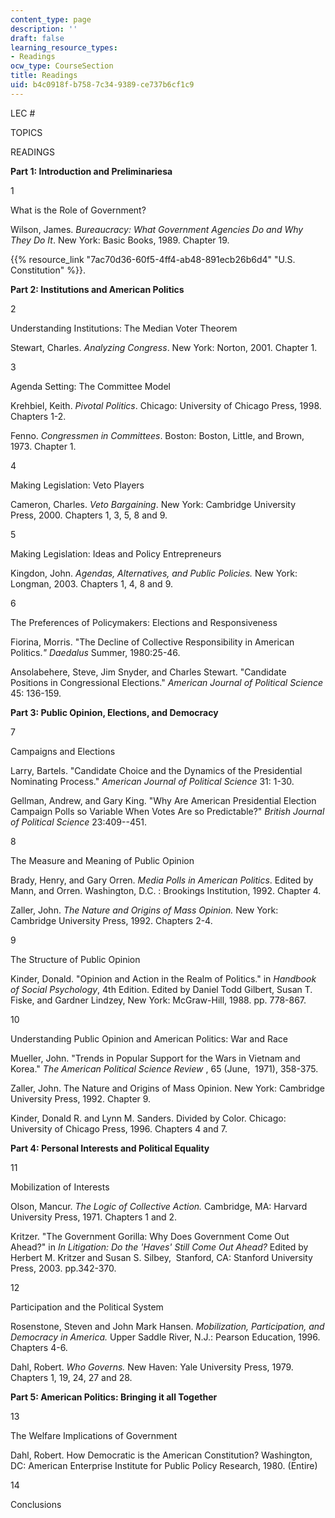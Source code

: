 ```yaml
---
content_type: page
description: ''
draft: false
learning_resource_types:
- Readings
ocw_type: CourseSection
title: Readings
uid: b4c0918f-b758-7c34-9389-ce737b6cf1c9
---
```

LEC #

TOPICS

READINGS

**Part 1: Introduction and Preliminariesa**

1

What is the Role of Government?

Wilson, James. *Bureaucracy: What Government Agencies Do and Why They Do It*. New York: Basic Books, 1989. Chapter 19.

{{% resource_link "7ac70d36-60f5-4ff4-ab48-891ecb26b6d4" "U.S. Constitution" %}}.

**Part 2: Institutions and American Politics**

2

Understanding Institutions: The Median Voter Theorem

Stewart, Charles. *Analyzing Congress*. New York: Norton, 2001. Chapter 1.

3

Agenda Setting: The Committee Model

Krehbiel, Keith. *Pivotal Politics*. Chicago: University of Chicago Press, 1998. Chapters 1-2.

Fenno. *Congressmen in Committees*. Boston: Boston, Little, and Brown, 1973. Chapter 1.

4

Making Legislation: Veto Players

Cameron, Charles. *Veto Bargaining*. New York: Cambridge University Press, 2000. Chapters 1, 3, 5, 8 and 9.

5

Making Legislation: Ideas and Policy Entrepreneurs

Kingdon, John. *Agendas, Alternatives, and Public Policies.* New York: Longman, 2003. Chapters 1, 4, 8 and 9.

6

The Preferences of Policymakers: Elections and Responsiveness

Fiorina, Morris. "The Decline of Collective Responsibility in American Politics.*" Daedalus* Summer, 1980:25-46.

Ansolabehere, Steve, Jim Snyder, and Charles Stewart. "Candidate Positions in Congressional Elections." *American Journal of Political Science* 45: 136-159.

**Part 3: Public Opinion, Elections, and Democracy**

7

Campaigns and Elections

Larry, Bartels. "Candidate Choice and the Dynamics of the Presidential Nominating Process." *American Journal of Political Science* 31: 1-30.

Gellman, Andrew, and Gary King. "Why Are American Presidential Election Campaign Polls so Variable When Votes Are so Predictable?" *British Journal of Political Science* 23:409--451.

8

The Measure and Meaning of Public Opinion

Brady, Henry, and Gary Orren. *Media Polls in American Politics*. Edited by Mann, and Orren. Washington, D.C. : Brookings Institution, 1992. Chapter 4.

Zaller, John. *The Nature and Origins of Mass Opinion.* New York: Cambridge University Press, 1992. Chapters 2-4.

9

The Structure of Public Opinion

Kinder, Donald. "Opinion and Action in the Realm of Politics." in *Handbook of Social Psychology*, 4th Edition. Edited by Daniel Todd Gilbert, Susan T. Fiske, and Gardner Lindzey, New York: McGraw-Hill, 1988. pp. 778-867.

10

Understanding Public Opinion and American Politics: War and Race

Mueller, John. "Trends in Popular Support for the Wars in Vietnam and Korea." *The American Political Science Review* , 65 (June,  1971), 358-375.

Zaller, John. The Nature and Origins of Mass Opinion. New York: Cambridge University Press, 1992. Chapter 9.

Kinder, Donald R. and Lynn M. Sanders. Divided by Color. Chicago: University of Chicago Press, 1996. Chapters 4 and 7.

**Part 4: Personal Interests and Political Equality**

11

Mobilization of Interests

Olson, Mancur. *The Logic of Collective Action.* Cambridge, MA: Harvard University Press, 1971. Chapters 1 and 2.

Kritzer. "The Government Gorilla: Why Does Government Come Out Ahead?" in *In Litigation: Do the 'Haves' Still Come Out Ahead?* Edited by Herbert M. Kritzer and Susan S. Silbey,  Stanford, CA: Stanford University Press, 2003. pp.342-370.

12

Participation and the Political System

Rosenstone, Steven and John Mark Hansen. *Mobilization, Participation, and Democracy in America.* Upper Saddle River, N.J.: Pearson Education, 1996. Chapters 4-6.

Dahl, Robert. *Who Governs.* New Haven: Yale University Press, 1979. Chapters 1, 19, 24, 27 and 28.

**Part 5: American Politics: Bringing it all Together**

13

The Welfare Implications of Government

Dahl, Robert. How Democratic is the American Constitution? Washington, DC: American Enterprise Institute for Public Policy Research, 1980. (Entire)

14

Conclusions